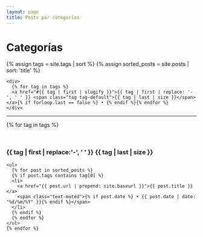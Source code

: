 ```yaml
---
layout: page
title: Posts por categorías
---
```


<div class="card">
  <div class="card-header"><h1>Categorías</h1></div>
  <div class="card-block">
    {% assign tags = site.tags | sort %}
    {% assign sorted_posts = site.posts | sort: 'title' %}

    <div> 
      {% for tag in tags %}
      <a href="#{{ tag | first | slugify }}">{{ tag | first | replace: '-', ' ' }} <span class="tag tag-default">{{ tag | last | size }}</span></a>{% if forloop.last == false %} • {% endif %}{% endfor %}
    </div>
  </div>

  <hr>

  <div class="card-block">
    {% for tag in tags %}
    <p><a name="{{ tag | first | slugify }}"></a>&nbsp;</p>
    <h3 class="archivetitle">
      <span>
        <i class="fa fa-tag" aria-hidden="true"></i>
      </span>
      <span>
        {{ tag | first | replace:'-', ' ' }} 
      </span>
      <span class="tag tag-default">{{ tag | last | size }}</span>
    </h3>

    <ul>
      {% for post in sorted_posts %}
      {% if post.tags contains tag[0] %}
      <li>
        <a href="{{ post.url | prepend: site.baseurl }}">{{ post.title }}</a>
        <span class="text-muted">{% if post.date %} • {{ post.date | date: "%d/%m/%Y" }}{% endif %}</span>
      </li>
      {% endif %}
      {% endfor %}
    </ul>
    {% endfor %}
  </div>
</div>

